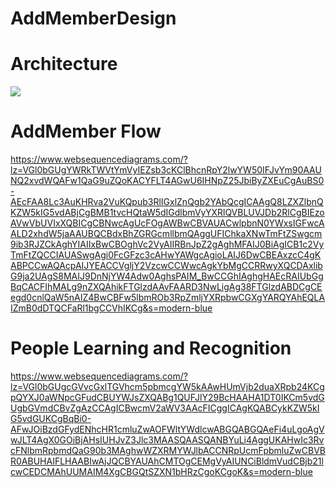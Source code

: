 # AddMemberDesign

# Architecture
![](https://docs.google.com/drawings/d/1hBYZEY3nbv3LDb4_GBEzU-ImwHIez7PBUzLJudvB6HE/pub?w=1125&h=731)

# AddMember Flow
https://www.websequencediagrams.com/?lz=VGl0bGUgYWRkTWVtYmVyIEZsb3cKClBhcnRpY2lwYW50IFJvYm90AAUNQ2xvdWQAFw1QaG9uZQoKACYFLT4AGwU6IHNpZ25JbiByZXEuCgAuBS0-AEcFAA8Lc3AuKHRva2VuKQpub3RlIGxlZnQgb2YAbQcgICAAgQ8LZXZlbnQKZW5kIG5vdABjCgBMB1tvcHQtaW5dIGdlbmVyYXRlQVBLUVJDb2RlCgBIEzoAVwVbUVIxXQBICgCBNwcAgUcFOgAWBwCBVAUACwlpbnN0YWxsIGFwcAALD2xhdW5jaAAUBQCBdxBhZGRGcmllbmQAggUFIChkaXNwTmFtZSwgcm9ib3RJZCkAghYIAIIxBwCBOghVc2VyAIIRBnJpZ2gAghMFAIJ0BiAgICB1c2VyTmFtZQCCIAUASwgAgi0FcGFzc3cAHwYAWgcAgioLAIJ6DwCBEAxzcC4gKABPCCwAQAcpAIJYEACCVgljY2VzcwCCWwcAgkYbMgCCRRwyXQCDAxlibG9ja2UAgS8MAIJ9DnNjYW4Adw0AghsPAIM_BwCCGhIAghgHAEcRAIUbGgBqCACFIhMALg9nZXQAhikFTGlzdAAvFAARD3NwLigAg38FTGlzdABDCgCEegd0cnlQaW5nAIZ4BwCBFw5lbmROb3RpZmljYXRpbwCGXgYARQYAhEQLAIZmB0dDTQCFaRl1bgCCVhIKCg&s=modern-blue


# People Learning and Recognition
https://www.websequencediagrams.com/?lz=VGl0bGUgcGVvcGxlTGVhcm5pbmcgYW5kAAwHUmVjb2duaXRpb24KCgpQYXJ0aWNpcGFudCBUYWJsZXQABg1QUFJlY29BcHAAHA1DT0IKCm5vdGUgbGVmdCBvZgAzCCAgICBwcmV2aWV3AAcFICggICAgKQABCykKZW5kIG5vdGUKCgBqBi0-AFwJOiBzdGFydENhcHR1cmluZwAOFWltYWdlcwABGQABGQAeFi4uLgoAgVwJLT4AgX0GOiBjAHsIUHJvZ3Jlc3MAASQAASQANBYuLi4AggUKAHwIc3RvcFNlbmRpbmdQaG90b3MAghwWZXRMYWJlbACCNRpUcmFpbmluZwCBVBR0ABUHAIFLHAABIwAjJQCBYAUAhCMTOgCEMgVyAIUNCiBldmVudCBjb21lcwCEDCMAhUUMAIM4XgCBGQtSZXN1bHRzCgoKCgoK&s=modern-blue

